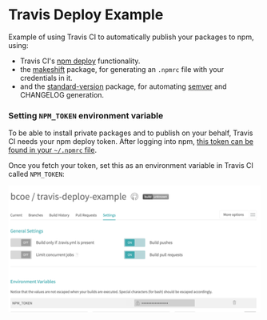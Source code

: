 # Travis Deploy Example

Example of using Travis CI to automatically publish your packages to npm, using:

* Travis CI's [npm deploy](https://docs.travis-ci.com/user/deployment/npm/) functionality.
* the [makeshift](https://github.com/nexdrew/makeshift) package, for generating an `.npmrc`
  file with your credentials in it.
* and the [standard-version](https://github.com/conventional-changelog/standard-version) package,
  for automating [semver](http://semver.org/) and CHANGELOG generation.

### Setting `NPM_TOKEN` environment variable

To be able to install private packages and to publish on your behalf, Travis CI
needs your npm deploy token. After logging into npm, [this token can be found
in your `~/.npmrc` file](https://npme.npmjs.com/docs/workflow/travis.html#option-1-fetch-your-npm-enterprise-secret-token).

Once you fetch your token, set this as an environment variable in Travis CI called `NPM_TOKEN`:

![setting NPM_TOKEN](./screen-1.png)
